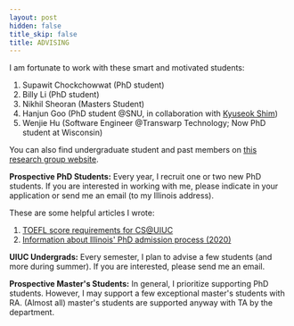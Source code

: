 ```yaml
---
layout: post
hidden: false
title_skip: false
title: ADVISING
---
```


I am fortunate to work with these smart and motivated students:

1. Supawit Chockchowwat (PhD student)
1. Billy Li (PhD student)
1. Nikhil Sheoran (Masters Student)
1. Hanjun Goo (PhD student @SNU, in collaboration with [Kyuseok Shim](http://kdd.snu.ac.kr/~shim/))
1. Wenjie Hu (Software Engineer @Transwarp Technology; Now PhD student at Wisconsin)

You can also find undergraduate student and past members on [this research group website](http://createlab.cs.illinois.edu/).


**Prospective PhD Students:** Every year, I recruit one or two new PhD students.
If you are interested in working with me, please indicate in your application or 
send me an email (to my Illinois address).

These are some helpful articles I wrote:
1. [TOEFL score requirements for CS@UIUC](https://yongjoopark.medium.com/toefl-for-cs-illinois-2d140efcf2ab)
1. [Information about Illinois' PhD admission process (2020)](https://yongjoopark.medium.com/illinoiscs-admission-process-67412ae83297)

**UIUC Undergrads:** Every semester, I plan to advise a few students (and more during summer). 
If you are interested, please send me an email.

**Prospective Master's Students:** 
In general, I prioritize supporting PhD students. 
However, I may support a few exceptional master's students with RA. 
(Almost all) master's students are supported anyway with TA by the department.
